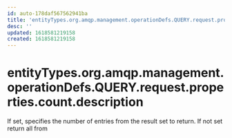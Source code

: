 ```yaml
---
id: auto-178daf567562941ba
title: 'entityTypes.org.amqp.management.operationDefs.QUERY.request.properties.count.description'
desc: ''
updated: 1618581219158
created: 1618581219158
---
```

# entityTypes.org.amqp.management.operationDefs.QUERY.request.properties.count.description

If set, specifies the number of entries from the result set to return. If not set return all from 